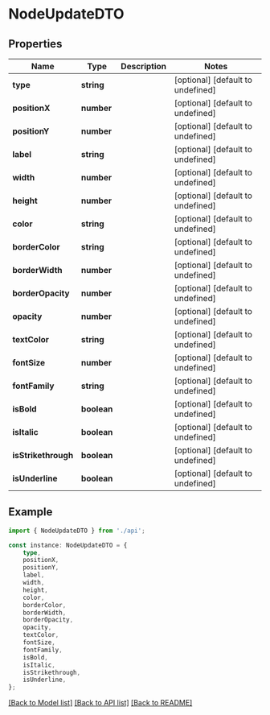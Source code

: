 # NodeUpdateDTO


## Properties

Name | Type | Description | Notes
------------ | ------------- | ------------- | -------------
**type** | **string** |  | [optional] [default to undefined]
**positionX** | **number** |  | [optional] [default to undefined]
**positionY** | **number** |  | [optional] [default to undefined]
**label** | **string** |  | [optional] [default to undefined]
**width** | **number** |  | [optional] [default to undefined]
**height** | **number** |  | [optional] [default to undefined]
**color** | **string** |  | [optional] [default to undefined]
**borderColor** | **string** |  | [optional] [default to undefined]
**borderWidth** | **number** |  | [optional] [default to undefined]
**borderOpacity** | **number** |  | [optional] [default to undefined]
**opacity** | **number** |  | [optional] [default to undefined]
**textColor** | **string** |  | [optional] [default to undefined]
**fontSize** | **number** |  | [optional] [default to undefined]
**fontFamily** | **string** |  | [optional] [default to undefined]
**isBold** | **boolean** |  | [optional] [default to undefined]
**isItalic** | **boolean** |  | [optional] [default to undefined]
**isStrikethrough** | **boolean** |  | [optional] [default to undefined]
**isUnderline** | **boolean** |  | [optional] [default to undefined]

## Example

```typescript
import { NodeUpdateDTO } from './api';

const instance: NodeUpdateDTO = {
    type,
    positionX,
    positionY,
    label,
    width,
    height,
    color,
    borderColor,
    borderWidth,
    borderOpacity,
    opacity,
    textColor,
    fontSize,
    fontFamily,
    isBold,
    isItalic,
    isStrikethrough,
    isUnderline,
};
```

[[Back to Model list]](../README.md#documentation-for-models) [[Back to API list]](../README.md#documentation-for-api-endpoints) [[Back to README]](../README.md)
